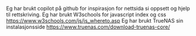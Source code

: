 Eg har brukt copilot på github for inspirasjon for nettsida si oppsett og hjelp til rettskriving.
Eg har brukt W3schools for javascript index og css https://www.w3schools.com/js/js_whereto.asp
Eg har brukt TrueNAS sin instalasjonsside https://www.truenas.com/download-truenas-core/
